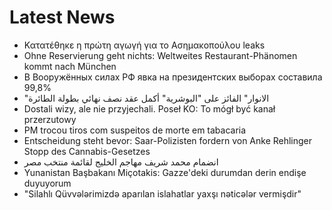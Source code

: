 # Latest News
-  Κατατέθηκε η πρώτη αγωγή για το Ασημακοπούλου leaks
-  Ohne Reservierung geht nichts: Weltweites Restaurant-Phänomen kommt nach München
-  В Вооружённых силах РФ явка на президентских выборах составила 99,8%
-  "الانوار" الفائز على "البوشرية" أكمل عقد نصف نهائي بطولة الطائرة
-  Dostali wizy, ale nie przyjechali. Poseł KO: To mógł być kanał przerzutowy
-  PM trocou tiros com suspeitos de morte em tabacaria
-  Entscheidung steht bevor: Saar-Polizisten fordern von Anke Rehlinger Stopp des Cannabis-Gesetzes
-  انضمام محمد شريف مهاجم الخليج لقائمة منتخب مصر
-  Yunanistan Başbakanı Miçotakis: Gazze'deki durumdan derin endişe duyuyorum
-  "Silahlı Qüvvələrimizdə aparılan islahatlar yaxşı nəticələr vermişdir"
